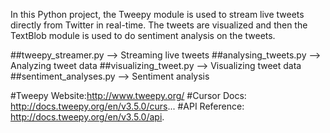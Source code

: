 
In this Python project, the Tweepy module is used to stream live tweets directly from Twitter in real-time. The tweets are visualized and then the TextBlob module is used to do sentiment analysis on the tweets.

##tweepy_streamer.py --> Streaming live tweets
##analysing_tweets.py --> Analyzing tweet data
##visualizing_tweet.py --> Visualizing tweet data
##sentiment_analyses.py --> Sentiment analysis


#Tweepy Website:http://www.tweepy.org/
#Cursor Docs: http://docs.tweepy.org/en/v3.5.0/curs...
#API Reference: http://docs.tweepy.org/en/v3.5.0/api.
